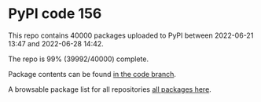 # PyPI code 156

This repo contains 40000 packages uploaded to PyPI between 
2022-06-21 13:47 and 2022-06-28 14:42.

The repo is 99% (39992/40000) complete.

Package contents can be found [in the code branch](https://github.com/pypi-data/pypi-mirror-156/tree/code/packages).

A browsable package list for all repositories [all packages here](https://pypi-data.github.io/website/repositories/pypi-mirror-156).


